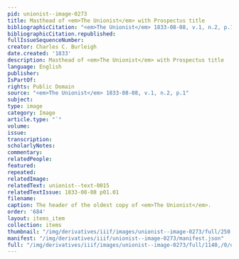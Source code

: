 ```yaml
---
pid: unionist--image-0273
title: Masthead of <em>The Unionist</em> with Prospectus title
bibliographicCitation: "<em>The Unionist</em> 1833-08-08, v.1, n.2, p.1"
bibliographicCitation.republished: 
fullIssueSequenceNumber: 
creator: Charles C. Burleigh
date.created: '1833'
description: Masthead of <em>The Unionist</em> with Prospectus title
language: English
publisher: 
IsPartOf: 
rights: Public Domain
source: "<em>The Unionist</em> 1833-08-08, v.1, n.2, p.1"
subject: 
type: image
category: Image
article.type: "`"
volume: 
issue: 
transcription: 
scholarlyNotes: 
commentary: 
relatedPeople: 
featured: 
repeated: 
relatedImage: 
relatedText: unionist--text-0015
relatedTextIssue: 1833-08-08 p01.01
filename: 
caption: The header of the oldest copy of <em>The Unionist</em>.
order: '684'
layout: items_item
collection: items
thumbnail: "/img/derivatives/iiif/images/unionist--image-0273/full/250,/0/default.jpg"
manifest: "/img/derivatives/iiif/unionist--image-0273/manifest.json"
full: "/img/derivatives/iiif/images/unionist--image-0273/full/1140,/0/default.jpg"
---
```

